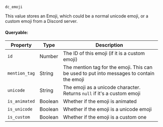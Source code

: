 `dc_emoji`

This value stores an Emoji, which could be a normal unicode emoji, or a custom emoji from a Discord server.

#### Queryable:

| Property      | Type    | Description                                                                               |
|---------------|---------|-------------------------------------------------------------------------------------------|
| `id`          | Number  | The ID of this emoji (if it is a custom emoji)                                            |
| `mention_tag` | String  | The mention tag for the emoji. This can be used to put into messages to contain the emoji |
| `unicode`     | String  | The emoji as a unicode character.<br>Returns `null` if it's a custom emoji                |
| `is_animated` | Boolean | Whether if the emoji is animated                                                          |
| `is_unicode`  | Boolean | Whether if the emoji is a unicode emoji                                                   |
| `is_custom`   | Boolean | Whether if the emoji is a custom one                                                      |